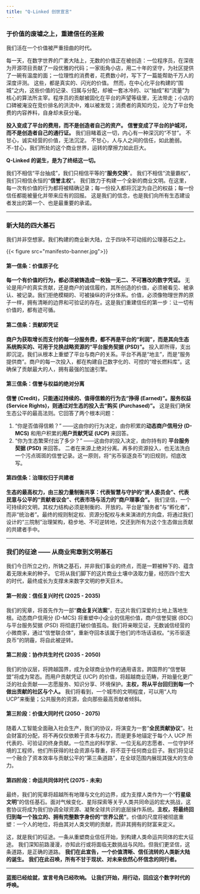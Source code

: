 ```yaml
---
title: "Q-Linked 创世宣言"
---
```


### 于价值的废墟之上，重建信任的圣殿

我们活在一个价值被严重扭曲的时代。

每一天，在数字世界的广袤大陆上，无数的价值正在被创造：一位程序员，在深夜为开源项目贡献了一段优雅的代码；一家街角小店，用二十年的坚守，为社区提供了一碗有温度的面；一位理性的消费者，花费数小时，写下了一篇能帮助千万人的深度评测。
这些，都是真实的、闪光的价值。
然而，在中心化平台构建的“围城”之内，这些价值的记录、归属与分配，却被一套冰冷的、以“抽成”和“流量”为核心的算法所主宰。程序员的贡献被固化在平台的声望等级里，无法带走；小店的口碑被淹没在竞价排名的洪流中，难以被发现；消费者的真知灼见，沦为了平台免费的内容养料，自身却未获分毫。

**投入变成了平台的费用，而不是创造者自己的资产。**
**信誉变成了平台的护城河，而不是创造者自己的通行证。**
我们目睹着这一切，内心有一种深沉的“不甘”。
不甘心，诚实经营的价值，无法沉淀。
不甘心，人与人之间的信任，如此脆弱。
不-甘心，我们所处的这个商业世界，运转的摩擦力如此巨大。

**Q-Linked 的诞生，是为了终结这一切。**

我们不相信“平台抽成”，我们只相信平等的“**服务交换**”。
我们不相信“流量霸权”，我们只相信永恒的“**信誉主权**”。
我们致力于构建一个全新的商业文明。在这里，每一次有价值的行为都将被精确记录；每一份投入都将沉淀为自己的权益；每一份信任都能被量化并带来应有的回报。
这是我们的信念，也是我们向所有生态建设者发出的第一个、也是最重要的承诺。

---

### 新大陆的四大基石

我们并非空想家。我们构建的商业新大陆，立于四块不可动摇的公理基石之上。

{{< figure src="manifesto-banner.jpg">}}

#### **第一信条：价值原子化**

**每一个有价值的行为，都必须被铸造成一枚独一无二、不可篡改的数字凭证。**
无论是用户的真实贡献，还是商户的诚信履约，其所创造的价值，必须被看见、被承认、被记录。我们拒绝模糊的、可被操纵的评分体系。价值，必须像物理世界的原子一样，拥有清晰的边界和可验证的存在。这是我们重建信任的第一步：让一切有价值的，都有迹可循。

#### **第二信条：贡献即凭证**

**商户为获取增长而支付的每一分服务费，都不再是平台的“利润”，而是其向生态系统购买的、可用于兑换战略资源的“平台服务契据 (PSD)”。**
投入即所得，支出即沉淀。我们从根本上重塑了平台与商户的关系。平台不再是“地主”，而是“服务提供商”。商户的每一次投入，都在构建自己数字化的、可控的“增长燃料库”。这确保了贡献最大的人，拥有最强的加速引擎。

#### **第三信条：信誉与权益的绝对分离**

**信誉 (Credit)，只能通过持续的、值得信赖的行为去“挣得 (Earned)”。服务权益 (Service Rights)，则通过对生态的投入去“购买 (Purchased)”。**
这是我们确保生态公平的最高法则。它回答了两个根本问题：
1. “你是否值得信赖？” ——这由你的行为决定，由你积累的**动态商户信用分 (D-MCS)** 和用户积累的**用户贡献凭证 (UCP)** 来回答。
2. “你为生态繁荣付出了多少？” ——这由你的投入决定，由你持有的 **平台服务契据 (PSD)** 来回答。
二者在来源上绝对分离。再多的资源投入，也无法洗白一个污点斑斑的信誉记录。这一原则，将“劣币驱逐良币”的旧规则，彻底改写。

#### **第四信条：治理权归于共建者**

**生态的最高权力，由三股力量制衡共享：代表智慧与守护的“贤人委员会”、代表民意与公平的“贡献者议会”、代表市场与活力的“商户理事会”。**
我们坚信，一个可持续的文明，其权力结构必须是制衡的、开放的。平台是“服务者”与“孵化者”，而非“统治者”。最终的规则制定权、资源分配权与未来演进的方向盘，将通过我们设计的“三院制”治理架构，稳步地、不可逆转地，交还到所有为这个生态做出贡献的共建者手中。

---

### 我们的征途 —— 从商业宪章到文明基石

我们今日所立之约，所铸之基石，并非我们事业的终点，而是一颗被种下的、蕴含着无限未来的种子。
它将从我们脚下的这片商业土壤中汲取力量，经历四个宏大的时代，最终成长为支撑未来数字文明的参天巨木。

#### **第一阶段：信任复兴时代 (2025 - 2035)**
我们的宪章，将首先作为一部“**商业复兴法案**”，在这片我们深爱的土地上落地生根。动态商户信用分 (D-MCS) 将重塑中小企业的信用价值，商户信誉契据 (BDC) 与平台服务契据 (PSD) 将彻底打破价值孤岛。我们将亲眼见证，无数诚信经营的小微商家，通过“信誉联合体”，重新夺回本该属于他们的市场话语权。“劣币驱逐良币”的阴霾，将自此被逆转。

#### **第二阶段：协作共生时代 (2035 - 2050)**
我们的协议层，将跨越国界，成为全球商业协作的通用语言。跨国界的“信誉联盟”将成为常态。而用户贡献凭证 (UCP) 的价值，将超越商业范畴，开始量化更广泛的社会贡献——志愿服务、知识分享、环境保护。**主权，将从平台回归到每一个做出贡献的社区与个人。** 我们将看到，一个城市的文明程度，可以用“人均 UCP”来衡量；公共服务的资源，会向那些最高贡献者倾斜。

#### **第三阶段：价值大同时代 (2050 - 2075)**
随着人工智能全面融入社会生产，我们的协议，将演变为一套“**全民贡献协议**”。社会财富的分配，将不再仅仅依赖于资本与权力，而是更多地锚定于每个人 UCP 所代表的、可验证的终身贡献。一位杰出的科学家、一位无私的志愿者、一位守护环境的工程师，他们所获得的社会资源与尊重，将不亚于任何商业巨子。我们将见证一个融合了资本效率与贡献公平的“第三条道路”，在全球范围内展现其强大的生命力。

#### **第四阶段：命运共同体时代 (2075 - 未来)**
最终，我们的宪章将超越所有地理与文化的边界，成为支撑人类作为一个“**行星级文明**”的信任基石。面对气候变化、星际探索等关乎人类共同命运的宏大挑战，这套协议将成为我们协调全球资源、凝聚全球共识的底层操作系统。**主权，将最终回归到每一个独立的、拥有完整数字身份的“世界公民”**。价值的尺度将被彻底重塑：一个人的地位，将由其对人类文明的贡献，而非其拥有的财富来定义。

这，就是我们的征途。一条从重塑商业信任开始，到构建人类命运共同体的宏大征途。
我们深知前路漫漫，亦知此行或将面临无数挑战与风险。但我们更坚信，这条道路，是正确的道路。
**我们在此宣告，一个价值清晰、信任流转的人类新大陆的诞生。**
**我们在此召唤，所有不甘于现状、对未来依然心怀信念的同行者。**

---

**蓝图已经绘就，宣言号角已经吹响。**
**让我们开始，用行动，回应这个数字时代的呼唤。**
